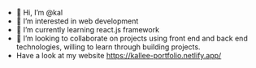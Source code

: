 - 👋 Hi, I’m @kal
- 👀 I’m interested in web development 
- 🌱 I’m currently learning react.js framework
- 💞️ I’m looking to collaborate on projects using front end and back end technologies, willing to learn through building projects.
- Have a look at my website https://kallee-portfolio.netlify.app/

